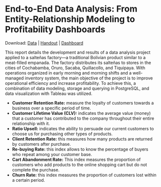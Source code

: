 # End-to-End Data Analysis: From Entity-Relationship Modeling to Profitability Dashboards

Download: [Data](https://www.kaggle.com/datasets/zusmani/pakistans-largest-ecommerce-dataset) | [Handout](https://github.com/GaMicNa/RETAIL-E-COMMERCE-LOYALTY/blob/master/05_PDF/00_RETAIL%20E-COMERCE%20LOYALTY_.pdf) | [Dashboard](https://app.powerbi.com/view?r=eyJrIjoiYWM2NzlhOGMtM2E5Mi00NGQyLThlYmUtOTgyZGJmMTBmY2VmIiwidCI6ImFmZTk4ODE3LWViZTgtNDNhYi04YWRlLWJjMGEyOGNiNTlmYyIsImMiOjR9)

This report details the development and results of a data analysis project applied to a salteñas factory—a traditional Bolivian product similar to a meat-filled empanada. The factory distributes its salteñas to stores in the cities of Cochabamba, Oruro, Sacaba, Quillacollo, and Tiquipaya. With operations organized in early morning and morning shifts and a well-managed inventory system, the main objective of the project is to improve operational efficiency and increase profitability. To achieve this, a combination of data modeling, storage and querying in PostgreSQL, and data visualization with Tableau was utilized.

- **Customer Retention Rate:** measure the loyalty of customers towards a business over a specific period of time.
- **Customer Lifetime Value (CLV):** indicates the average value (money) that a customer has contributed to the company throughout their entire relationship with it.
- **Ratio Upsell:** indicates the ability to persuade our current customers to choose us for purchasing other types of products.
- **Client Retention Rate:** this measures how many products are returned by customers after purchase.
- **Re-buying Rate:** this index allows to know the percentage of buyers who repeat among your customer base.
- **Cart Abandonment Rate:** This index measures the proportion of customers who add products to the online shopping cart but do not complete the purchase.
- **Churn Rate:** this index measures the proportion of customers lost within a certain period.
